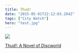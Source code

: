 ```yaml
---
title: Thud!
date: "2015-05-01T22:12:03.284Z"
tags: ["City Watch"]
hero: "test.jpg"
---
```


<a target="_blank"  href="https://www.amazon.com/gp/product/0062334980/ref=as_li_tl?ie=UTF8&camp=1789&creative=9325&creativeASIN=0062334980&linkCode=as2&tag=onionblosso01-20&linkId=0d7e869dd8329dbc4c70e5dfdc75efec"><img border="0" src="//ws-na.amazon-adsystem.com/widgets/q?_encoding=UTF8&MarketPlace=US&ASIN=0062334980&ServiceVersion=20070822&ID=AsinImage&WS=1&Format=_SL250_&tag=onionblosso01-20" ></a><img src="//ir-na.amazon-adsystem.com/e/ir?t=onionblosso01-20&l=am2&o=1&a=0062334980" width="1" height="1" border="0" alt="" style="border:none !important; margin:0px !important;" />

<a target="_blank" href="https://www.amazon.com/gp/product/0062334980/ref=as_li_tl?ie=UTF8&camp=1789&creative=9325&creativeASIN=0062334980&linkCode=as2&tag=onionblosso01-20&linkId=0d45e66f02a4816e6b5edb83aa9de2cf">Thud!: A Novel of Discworld</a><img src="//ir-na.amazon-adsystem.com/e/ir?t=onionblosso01-20&l=am2&o=1&a=0062334980" width="1" height="1" border="0" alt="" style="border:none !important; margin:0px !important;" />